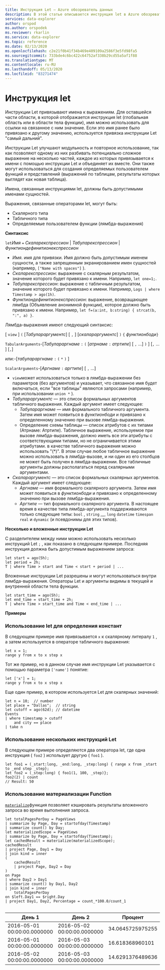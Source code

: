 ```yaml
---
title: Инструкция Let — Azure обозреватель данных
description: В этой статье описывается инструкция let в Azure обозреватель данных.
services: data-explorer
author: orspod
ms.author: orspodek
ms.reviewer: rkarlin
ms.service: data-explorer
ms.topic: reference
ms.date: 02/13/2020
ms.openlocfilehash: c2e21f0b41f34b469e409109a2586f3e5fd98fa5
ms.sourcegitcommit: 733bde4c6bc422c64752af338b29cd55a5af1f88
ms.translationtype: MT
ms.contentlocale: ru-RU
ms.lasthandoff: 05/13/2020
ms.locfileid: "83271474"
---
```

# <a name="let-statement"></a>Инструкция let

Инструкции Let привязывают имена к выражениям. Для оставшейся части области, в которой отображается инструкция let (глобальная область или в области тела функции), имя можно использовать для ссылки на связанное с ним значение. Если это имя ранее было привязано к другому значению, используется привязка инструкции Let "самый дальний".

Инструкции Let улучшают модульность и повторное использование, так как позволяют одному из них разбивать потенциально сложное выражение на несколько частей, каждое из которых привязывается к имени с помощью инструкции Let и объединяет их вместе. Они также могут использоваться для создания определяемых пользователем функций и представлений (выражений по таблицам, результаты которых выглядят как новая таблица).

Имена, связанные инструкциями let, должны быть допустимыми именами сущностей.

Выражения, связанные операторами let, могут быть:
* Скалярного типа
* Табличного типа
* Определяемые пользователем функции (лямбда-выражения)

**Синтаксис**

`let`*Имя* `=` *Скаларекспрессион*  |  *Табуларекспрессион*  |  *Функтиондефинитионекспрессион*

* *Имя*. имя для привязки. Имя должно быть допустимым именем сущности, а также запрещенным экранированием имен сущностей (например, `["Name with spaces"]` ). 
* *Скаларекспрессион*: выражение с скалярным результатом, значение которого будет привязано к имени. Например, `let one=1;`.
* *Табуларекспрессион*: выражение с табличным результатом, значение которого будет привязано к имени. Например, `Logs | where Timestamp > ago(1h)`.
* *Функтиондефинитионекспрессион*: выражение, возвращающее лямбда (Объявление анонимной функции), которое должно быть привязано к имени.
  Например, `let f=(a:int, b:string) { strcat(b, ":", a) }`.

Лямбда-выражения имеют следующий синтаксис:

[ `view` ] `(` [*Табулараргументс*] [ `,` ] [*скалараргументс*] `)` `{` *функтионбоди*`}`

`TabularArguments`-[*Табулараргнаме* `:` `(` [*атрнаме* `:` *атртипе*] [ `,` ...] `)` ] [`,` ... ] [`,`]

 или:-[*табулараргнаме* `:` `(` `*` `)` ]

`ScalarArguments`-[*Аргнаме* `:` *аргтипе*] [ `,` ...]

* `view`может использоваться только в лямбда-выражении без параметров (без аргументов) и указывает, что связанное имя будет включаться, если "все таблицы" являются запросами (например, при использовании `union *` ).
* *Табулараргументс* — это список формальных аргументов табличного выражения.
  Каждый аргумент имеет следующее:
  * *Табулараргнаме* — имя формального табличного аргумента. Затем имя может появиться в *функтионбоди* и привязано к определенному значению при вызове лямбда-выражения. 
  * Определение схемы таблицы — список атрибутов с их типами (Атрнаме: Атртипе).
  Табличное выражение, используемое при вызове лямбда-выражения, должно иметь все эти атрибуты с соответствующими типами, но не ограничивается этими атрибутами. 
  в качестве табличного выражения можно использовать "(*)". В этом случае любое табличное выражение можно использовать в лямбда-вызове, и ни один из его столбцов не может быть получен в лямбда-выражении.
  Все табличные аргументы должны располагаться перед скалярными аргументами.
* *Скалараргументс* — это список формальных скалярных аргументов. 
  Каждый аргумент имеет следующее:
  * *Аргнаме* — имя формального скалярного аргумента. Затем имя может появиться в *функтионбоди* и привязано к определенному значению при вызове лямбда-выражения.  
  * *Аргтипе* — тип формального скалярного аргумента. В настоящее время в качестве типа лямбда-аргумента поддерживаются только следующие типы: `bool` , `string` ,,,, `long` `datetime` `timespan` `real` и `dynamic` (и псевдонимы для этих типов).

**Несколько и вложенные инструкции Let**

С разделителем между ними можно использовать несколько инструкций Let `;` , как показано в следующем примере.
Последняя инструкция должна быть допустимым выражением запроса: 

```kusto
let start = ago(5h); 
let period = 2h; 
T | where Time > start and Time < start + period | ...
```

Вложенные инструкции Let разрешены и могут использоваться внутри лямбда-выражения.
Операторы Let и аргументы видимы в текущей и внутренней области тела функции.

```kusto
let start_time = ago(5h); 
let end_time = start_time + 2h; 
T | where Time > start_time and Time < end_time | ...
```

**Примеры**

### <a name="using-let-to-define-constants"></a>Использование let для определения констант

В следующем примере имя привязывается `x` к скалярному литералу `1` , а затем используется в операторе табличного выражения:

```kusto
let x = 1;
range y from x to x step x
```

Тот же пример, но в данном случае имя инструкции Let указывается с помощью параметра `['name']` понятие:

```kusto
let ['x'] = 1;
range y from x to x step x
```

Еще один пример, в котором используется Let для скалярных значений:

```kusto
let n = 10;  // number
let place = "Dallas";  // string
let cutoff = ago(62d); // datetime
Events 
| where timestamp > cutoff 
    and city == place 
| take n
```

### <a name="using-multiple-let-statements"></a>Использование нескольких инструкций Let

В следующем примере определяются два оператора let, где одна инструкция ( `foo2` ) использует другую ( `foo1` ).

```kusto
let foo1 = (_start:long, _end:long, _step:long) { range x from _start to _end step _step};
let foo2 = (_step:long) { foo1(1, 100, _step)};
foo2(2) | count
// Result: 50
```

### <a name="using-materialize-function"></a>Использование материализации Function

[`materialize`](materializefunction.md)функция позволяет кэшировать результаты вложенного запроса во время выполнения запроса. 

<!-- csl: https://help.kusto.windows.net:443/Samples -->
```kusto
let totalPagesPerDay = PageViews
| summarize by Page, Day = startofday(Timestamp)
| summarize count() by Day;
let materializedScope = PageViews
| summarize by Page, Day = startofday(Timestamp);
let cachedResult = materialize(materializedScope);
cachedResult
| project Page, Day1 = Day
| join kind = inner
(
    cachedResult
    | project Page, Day2 = Day
)
on Page
| where Day2 > Day1
| summarize count() by Day1, Day2
| join kind = inner
    totalPagesPerDay
on $left.Day1 == $right.Day
| project Day1, Day2, Percentage = count_*100.0/count_1


```

|День 1|День 2|Процент|
|---|---|---|
|2016-05-01 00:00:00.0000000|2016-05-02 00:00:00.0000000|34.0645725975255|
|2016-05-01 00:00:00.0000000|2016-05-03 00:00:00.0000000|16.618368960101|
|2016-05-02 00:00:00.0000000|2016-05-03 00:00:00.0000000|14.6291376489636|
